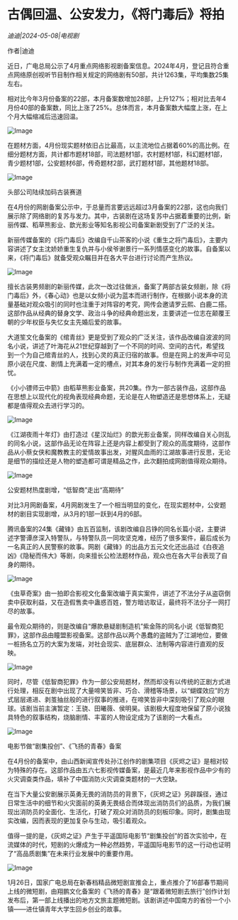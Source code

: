 # 古偶回温、公安发力，《将门毒后》将拍

*迪迪|2024-05-08|电视剧*

作者|迪迪

近日，广电总局公示了4月重点网络影视剧备案信息。2024年4月，登记且符合重点网络原创视听节目制作相关规定的网络剧有50部，共计1263集，平均集数25集左右。

相对比今年3月份备案的22部，本月备案数增加28部，上升127%；相对比去年4月份40部的备案数，同比上涨了25%。总体而言，本月备案数大幅度上涨，在上个月大幅缩减后迅速回温。

![Image](http://static.ylzbl.com/uploads/ueditor/php/upload/image/20240508/1715160063954205.png)

在题材方面，4月份现实题材依旧占比最高，以主流地位占据着60%的高比例。在细分题材方面，共计都市题材18部，司法题材1部，农村题材1部，科幻题材1部，青少题材1部，公安题材6部，传奇题材2部，武打题材1部，其他题材18部。

![Image](http://static.ylzbl.com/uploads/ueditor/php/upload/image/20240508/1715160064750577.png)

头部公司陆续加码古装赛道

在4月份的网剧备案公示中，于总量而言要远远超过3月备案的22部，这也向我们展示除了网络剧的复苏与发力。其中，古装剧在这场复苏中占据着重要的比例，新丽传媒、稻草熊影业、歆光影业等知名影视公司备案新剧受到了广泛的关注。

新丽传媒备案的《将门毒后》改编自千山茶客的小说《重生之将门毒后》，主要内容讲述了女主沈娇娇重生复仇并与小侯爷谢景行一系列情感变化的故事。自备案以来，《将门毒后》就备受观众瞩目并在各大平台进行讨论而产生热议。

![Image](http://static.ylzbl.com/uploads/ueditor/php/upload/image/20240508/1715160064483955.jpeg)

擅长古装男频剧的新丽传媒，此次一改过往做派，备案了两部古装女频剧，除《将门毒后》外，《春心动》也是以女频小说为蓝本而进行制作，在根据小说本身的流量基础对观众吸引的同时也注重于对阵容的考究，网传会邀请罗云熙、白鹿二搭。这部作品从经典的替身文学、政治斗争的经典命题出发，主要讲述一位志在颠覆王朝的少年权臣与失忆女主先婚后爱的故事。

大道笙文化备案的《绾青丝》更是受到了观众的广泛关注，该作品改编自波波的同名小说，讲述了叶海花从21世纪穿越到了一个不同的时间、空间的古代，希望找到一个为自己绾青丝的人，找到心灵的真正归宿的故事。但是在网上的发声中可见原小说在尺度、剧情上充满着一定的槽点，对其本身的发行与制作充满着一定的担忧。

《小小镖师云中箭》由稻草熊影业备案，共20集。作为一部古装作品，这部作品在思想上以现代化的视角表现经典命题，无论是在人物塑造还是思想体系上，无疑都是值得观众去进行学习的。

![Image](http://static.ylzbl.com/uploads/ueditor/php/upload/image/20240508/1715160065979666.jpeg)

《江湖夜雨十年灯》由打造过《星汉灿烂》的歆光影业备案，同样改编自关心则乱的同名小说，这部作品无论在阵容上还是内容上都受到了观众的高度期待，这部作品从小蔡女侠和魔教教主的爱情故事出发，对腥风血雨的江湖故事进行反思，无论是细节的描绘还是人物的塑造都可谓是精品之作，此次翻拍成网剧值得观众期待。

![Image](http://static.ylzbl.com/uploads/ueditor/php/upload/image/20240508/1715160065380367.png)

公安题材热度剧增，“低智商”走出“高期待”

对比3月网剧备案，4月网剧发生了一个相当明显的变化，在现实题材中，公安题材的剧目实现剧增，从3月的1部一跃到4月的6部。

腾讯备案的24集《藏锋》由五百监制，该剧改编自吕铮的同名长篇小说，主要讲述字警谭彦深入特警队，与特警队员一同攻坚克难，经历了很多案件，最后成长为一名真正的人民警察的故事。网剧《藏锋》的出品方五元文化还出品过《白夜追凶》《隐秘而伟大》等剧，向来擅长公检法题材作品，观众也在各大平台表现了自身的期待。

![Image](http://static.ylzbl.com/uploads/ueditor/php/upload/image/20240508/1715160066968990.jpeg)

《虫草奇案》由一拍即合影视文化备案改编于真实案件，讲述了不法分子从盗窃倒卖中获取利益，又在造假售卖中蛊惑百姓，警方暗访取证，最终将不法分子一网打尽的故事。

最令观众期待的，则是改编自“爆款悬疑剧制造机”紫金陈的同名小说《低智商犯罪》，这部作品由瞳盟影视备案。这部作品以两个愚蠢的盗贼为了江湖地位，要做一桩扬名立万的大案为发端，对社会现实、底层群众、法制等内容进行直观的反映。

![Image](http://static.ylzbl.com/uploads/ueditor/php/upload/image/20240508/1715160066121903.jpeg)

同时，尽管《低智商犯罪》作为一部公安局题材，然而却没有以传统的正剧方式进行处理，相反在剧中出现了大量啼笑皆非、巧合、滑稽等场景，以“蝴蝶效应”的方式层层递进、剥茧抽丝般的进行叙事的推进，在啼笑皆非中深刻吸引了观众的眼球。该剧当前主演暂定：王骁、田曦薇、侯明昊。该剧极大程度地保留了原小说独具特色的叙事结构，烧脑剧情、丰富的人物设定成为了该剧的一大看点。

![Image](http://static.ylzbl.com/uploads/ueditor/php/upload/image/20240508/1715160067749663.png)

电影节做“剧集投创”、《飞扬的青春》备案

在4月份的备案中，由山西新闻宣传处孙江创作的剧集项目《灰烬之证》是相对较为特殊的存在。这部作品由五六七影视传媒备案，是最近几年来影视作品中少有的火灾调查类作品，填补了中国消防火灾调查类题材的一大空缺。

在当下大量公安剧展示英勇无畏的消防员的背景下，《灰烬之证》另辟蹊径，通过日常生活中的细节和火灾面前的英勇无畏结合而体现出消防员们的品质，为我们展现出消防员的全面化、生活化，打破了观众对消防员的刻板印象。同时，剧集由现实改编，因而表现的更加复杂与生动，吸引着观众。

值得一提的是，《灰烬之证》产生于平遥国际电影节“剧集投创”的首次实验中，在流媒体的时代，短剧的火爆成为一种必然趋势，平遥国际电影节的这一行动也证明了“高品质剧集”在未来行业发展中的重要作用。

![Image](http://static.ylzbl.com/uploads/ueditor/php/upload/image/20240508/1715160067836833.jpeg)

1月26日，国家广电总局在新春档精品微短剧宣推会上，重点推介了16部春节期间上线的微短剧，由翔鹏文化备案的《飞扬的青春》是“跟着微短剧去旅行”创作计划发布后，第一部上线播出的地方文旅主题微短剧。该剧讲述中国南方的省份一个小镇——进仕镇青年大学生回乡创业的故事。

